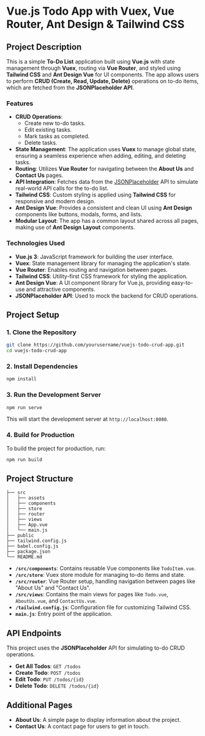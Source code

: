 # Vue.js Todo App with Vuex, Vue Router, Ant Design & Tailwind CSS

## Project Description

This is a simple **To-Do List** application built using **Vue.js** with state management through **Vuex**, routing via **Vue Router**, and styled using **Tailwind CSS** and **Ant Design Vue** for UI components. The app allows users to perform **CRUD (Create, Read, Update, Delete)** operations on to-do items, which are fetched from the **JSONPlaceholder API**.

### Features

- **CRUD Operations**:
  - Create new to-do tasks.
  - Edit existing tasks.
  - Mark tasks as completed.
  - Delete tasks.
- **State Management**: The application uses **Vuex** to manage global state, ensuring a seamless experience when adding, editing, and deleting tasks.
- **Routing**: Utilizes **Vue Router** for navigating between the **About Us** and **Contact Us** pages.
- **API Integration**: Fetches data from the [JSONPlaceholder](https://jsonplaceholder.typicode.com/) API to simulate real-world API calls for the to-do list.
- **Tailwind CSS**: Custom styling is applied using **Tailwind CSS** for responsive and modern design.
- **Ant Design Vue**: Provides a consistent and clean UI using **Ant Design** components like buttons, modals, forms, and lists.
- **Modular Layout**: The app has a common layout shared across all pages, making use of **Ant Design Layout** components.

### Technologies Used

- **Vue.js 3**: JavaScript framework for building the user interface.
- **Vuex**: State management library for managing the application's state.
- **Vue Router**: Enables routing and navigation between pages.
- **Tailwind CSS**: Utility-first CSS framework for styling the application.
- **Ant Design Vue**: A UI component library for Vue.js, providing easy-to-use and attractive components.
- **JSONPlaceholder API**: Used to mock the backend for CRUD operations.

## Project Setup

### 1. Clone the Repository

```bash
git clone https://github.com/yourusername/vuejs-todo-crud-app.git
cd vuejs-todo-crud-app
```

### 2. Install Dependencies

```bash
npm install
```

### 3. Run the Development Server

```bash
npm run serve
```

This will start the development server at `http://localhost:8080`.

### 4. Build for Production

To build the project for production, run:

```bash
npm run build
```

## Project Structure

```
├── src
│   ├── assets
│   ├── components
│   ├── store
│   ├── router
│   ├── views
│   ├── App.vue
│   └── main.js
├── public
├── tailwind.config.js
├── babel.config.js
├── package.json
└── README.md
```

- **`/src/components`**: Contains reusable Vue components like `TodoItem.vue`.
- **`/src/store`**: Vuex store module for managing to-do items and state.
- **`/src/router`**: Vue Router setup, handling navigation between pages like "About Us" and "Contact Us".
- **`/src/views`**: Contains the main views for pages like `Todo.vue`, `AboutUs.vue`, and `ContactUs.vue`.
- **`/tailwind.config.js`**: Configuration file for customizing Tailwind CSS.
- **`main.js`**: Entry point of the application.

## API Endpoints

This project uses the **JSONPlaceholder** API for simulating to-do CRUD operations.

- **Get All Todos**: `GET /todos`
- **Create Todo**: `POST /todos`
- **Edit Todo**: `PUT /todos/{id}`
- **Delete Todo**: `DELETE /todos/{id}`

## Additional Pages

- **About Us**: A simple page to display information about the project.
- **Contact Us**: A contact page for users to get in touch.
